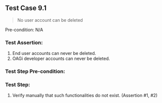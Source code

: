 ## Test Case 9.1

> No user account can be deleted

Pre-condition: N/A



### Test Assertion:

1. End user accounts can never be deleted.
2. OAGi developer accounts can never be deleted.

### Test Step Pre-condition:



### Test Step:

1. Verify manually that such functionalities do not exist. (Assertion #1, #2)